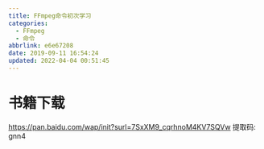 ```yaml
---
title: FFmpeg命令初次学习
categories: 
  - FFmpeg
  - 命令
abbrlink: e6e67208
date: 2019-09-11 16:54:24
updated: 2022-04-04 00:51:45
---
```

# 书籍下载
https://pan.baidu.com/wap/init?surl=7SxXM9_cqrhnoM4KV7SQVw
提取码: gnn4
